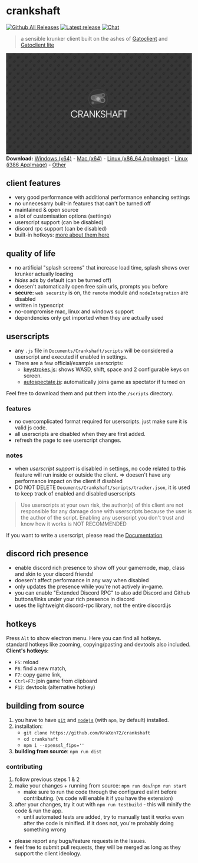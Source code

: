 # crankshaft

[![Github All Releases](https://img.shields.io/github/downloads/KraXen72/crankshaft/total.svg)](https://github.com/KraXen72/crankshaft/releases/latest) [![Latest release](https://img.shields.io/github/downloads/KraXen72/crankshaft/latest/total)](https://github.com/KraXen72/crankshaft/releases/latest) [![Chat](https://img.shields.io/discord/966300714060116008)](https://discord.gg/ZeVuxG7gQJ)  

> a sensible krunker client built on the ashes of [Gatoclient](https://github.com/Gatohost/gatoclient) and [Gatoclient lite](https://github.com/LukeTheDuke240/gatoclient-lite)

![splash](assets/blank_splash.png)
**Download:** [Windows (x64)](https://github.com/KraXen72/crankshaft/releases/download/1.7.0/crankshaft-setup-win-x64.exe) - [Mac (x64)](https://github.com/KraXen72/crankshaft/releases/download/1.7.0/crankshaft-portable-mac-x64.dmg) - [Linux (x86_64 AppImage)](https://github.com/KraXen72/crankshaft/releases/download/1.7.0/crankshaft-portable-linux-x86_64.AppImage) - [Linux (i386 AppImage)](https://github.com/KraXen72/crankshaft/releases/download/1.7.0/crankshaft-portable-linux-i386.AppImage) - [Other](https://github.com/KraXen72/crankshaft/releases/1.7.0)

## client features

- very good performance with additional performance enhancing settings
- no unnecesarry built-in features that can't be turned off
- maintained & open source
- a lot of customisation options (settings)
- userscript support (can be disabled)
- discord rpc support (can be disabled)
- built-in hotkeys: [more about them here](https://github.com/KraXen72/crankshaft#hotkeys)

## quality of life

- no artificial "splash screens" that increase load time, splash shows over krunker actually loading
- _hides_ ads by default (can be turned off)
- doesen't automatically open free spin urls, prompts you before
- **secure:** `web security` is on, the `remote` module and `nodeIntegration` are disabled
- written in typescript
- no-compromise mac, linux and windows support
- dependencies only get imported when they are actually used

## userscripts

- any `.js` file in `Documents/Crankshaft/scripts` will be considered a userscript and executed if enabled in settings.
- There are a few official/example userscripts:
  - [keystrokes.js](https://gist.github.com/KraXen72/2ea1332440b0c66b83ca9b73afc38269): shows WASD, shift, space and 2 configurable keys on screen.
  - [autospectate.js](https://gist.github.com/KraXen72/270b2b8f28dda974f9e643b384e87a68): automatically joins game as spectator if turned on

Feel free to download them and put them into the `/scripts` directory.

### features

- no overcomplicated format required for userscripts. just make sure it is valid js code.
- all userscripts are disabled when they are first added.
- refresh the page to see userscript changes.

### notes

- when _userscript support_ is disabled in settings, no code related to this feature will run inside or outside the client. => doesen't have any performance impact on the client if disabled
- DO NOT DELETE `Documents/Crankshaft/scripts/tracker.json`, it is used to keep track of enabled and disabled userscripts

> Use userscripts at your own risk, the author(s) of this client are not responsible for any damage done with userscripts because the user is the author of the script.
> Enabling any userscript you don't trust and know how it works is NOT RECOMMENDED

If you want to write a userscript, please read the [Documentation](./USERSCRIPTS.md)

## discord rich presence

- enable discord rich presence to show off your gamemode, map, class and skin to your discord friends!
- doesen't affect performance in any way when disabled
- only updates the presence while you're not actively in-game.
- you can enable "Extended Discord RPC" to also add Discord and Github buttons/links under your rich presence in discord
- uses the lightweight discord-rpc library, not the entire discord.js

## hotkeys

Press `Alt` to show electron menu. Here you can find all hotkeys.  
standard hotkeys like zooming, copying/pasting and devtools also included.  
**Client's hotkeys:**

- `F5`: reload
- `F6`: find a new match,
- `F7`: copy game link,
- `Ctrl+F7`: join game from clipboard
- `F12`: devtools (alternative hotkey)

## building from source
1. you have to have [`git`](https://git-scm.com/downloads) and [`nodejs`](https://nodejs.org/en/download/) (with `npm`, by default) installed.
2. installation:
   - `git clone https://github.com/KraXen72/crankshaft`
   - `cd crankshaft`
   - `npm i --openssl_fips=''`
3. **building from source**: `npm run dist`
### contributing
1. follow previous steps 1 & 2
2. make your changes + running from source: `npm run dev`/`npm run start`
   - make sure to run the code through the configured eslint before contributing. (vs code will enable it if you have the extension)
3. after your changes, try it out with `npm run testbuild` - this will minify the code & run the app.
   - until automated tests are added, try to manually test it works even after the code is minified. if it does not, you're probably doing something wrong
- please report any bugs/feature requests in the Issues.
- feel free to submit pull requests, they will be merged as long as they support the client ideology.
